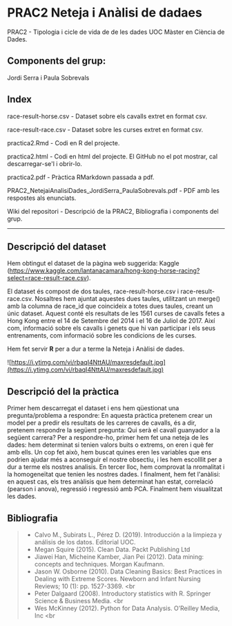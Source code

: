 # PRAC2 Neteja i Anàlisi de dadaes

PRAC2 - Tipologia i cicle de vida de de les dades UOC Màster en Ciència de Dades.

## Components del grup:
Jordi Serra i Paula Sobrevals

## Index

race-result-horse.csv - Dataset sobre els cavalls extret en format csv.

race-result-race.csv - Dataset sobre les curses extret en format csv.

practica2.Rmd - Codi en R del projecte.

practica2.html - Codi en html del projecte. El GitHub no el pot mostrar, cal descarregar-se'l i obrir-lo.

practica2.pdf - Pràctica RMarkdown passada a pdf.

PRAC2_NetejaiAnalisiDades_JordiSerra_PaulaSobrevals.pdf - PDF amb les respostes als enunciats.

Wiki del repositori - Descripció de la PRAC2, Bibliografia i components del grup.


___________________



## Descripció del dataset

Hem obtingut el dataset de la pàgina web suggerida: Kaggle (https://www.kaggle.com/lantanacamara/hong-kong-horse-racing?select=race-result-race.csv). 

El dataset és compost de dos taules, race-result-horse.csv i race-result-race.csv. Nosaltres hem ajuntat aquestes dues taules, utilitzant un merge() amb la columna de race_id que coincideix a totes dues taules, creant un únic dataset.
Aquest conté els resultats de les 1561 curses de cavalls fetes a Hong Kong entre el 14 de Setembre del 2014 i el 16 de Juliol de 2017. Així com, informació sobre els cavalls i genets que hi van participar i els seus entrenaments, com informació sobre les condicions de les curses.

Hem fet servir **R** per a dur a terme la Neteja i Anàlisi de dades.

![https://i.ytimg.com/vi/rbaqI4NttAU/maxresdefault.jpg](https://i.ytimg.com/vi/rbaqI4NttAU/maxresdefault.jpg) 

## Descripció del la pràctica

Primer hem descarregat el dataset i ens hem qüestionat una pregunta/problema a respondre: En aquesta pràctica pretenem crear un model per a predir els resultats de les carreres de cavalls, és a dir, pretenem respondre la següent pregunta: Qui serà el cavall guanyador a la següent carrera?
Per a respondre-ho, primer hem fet una neteja de les dades: hem determinat si tenien valors buits o extrems, on eren i què fer amb ells. Un cop fet això, hem buscat quines eren les variables que ens podrien ajudar més a aconseguir el nostre obsectiu, i les hem escolllit per a dur a terme els nostres analisis. En tercer lloc, hem comprovat la nromalitat i la homogeneïtat que tenien les nostres dades. I finalment, hem fet l'anàlisi: en aquest cas, els tres anàlisis que hem determinat han estat, correlació (pearson i anova), regressió i regressió amb PCA. Finalment hem visualitzat les dades.



## Bibliografia

> * Calvo M., Subirats L., Pérez D. (2019). Introducción a la limpieza y análisis de los datos. Editorial UOC.<br>
> * Megan Squire (2015). Clean Data. Packt Publishing Ltd <br>
> * Jiawei Han, Micheine Kamber, Jian Pei (2012). Data mining: concepts and techniques. Morgan Kaufmann.<br>
> * Jason W. Osborne (2010). Data Cleaning Basics: Best Practices in Dealing with Extreme Scores. Newborn and Infant Nursing Reviews; 10 (1): pp. 1527-3369. <br
> * Peter Dalgaard (2008). Introductory statistics with R. Springer Science & Business Media. <br
> * Wes McKinney (2012). Python for Data Analysis. O’Reilley Media, Inc <br


